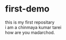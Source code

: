 # first-demo
this is my first repositary<br>
i am a chinmaya kumar tarei<br>
how are you madarchod.
